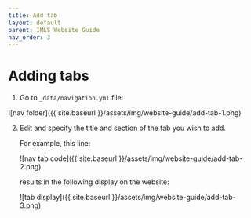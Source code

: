 ```yaml
---
title: Add tab
layout: default
parent: IMLS Website Guide
nav_order: 3
---
```


# Adding tabs

1. Go to `_data/navigation.yml` file: 

![nav folder]({{ site.baseurl }}/assets/img/website-guide/add-tab-1.png)


2. Edit and specify the title and section of the tab you wish to add. 

    For example, this line: 

    ![nav tab code]({{ site.baseurl }}/assets/img/website-guide/add-tab-2.png)

    results in the following display on the website: 

    ![tab display]({{ site.baseurl }}/assets/img/website-guide/add-tab-3.png)






